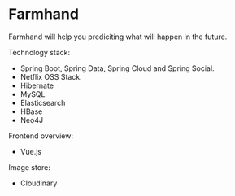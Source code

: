 # Farmhand
Farmhand will help you prediciting what will happen in the future.

Technology stack:

- Spring Boot, Spring Data, Spring Cloud and Spring Social.
- Netflix OSS Stack.
- Hibernate
- MySQL
- Elasticsearch
- HBase
- Neo4J

Frontend overview:

- Vue.js

Image store:

- Cloudinary





